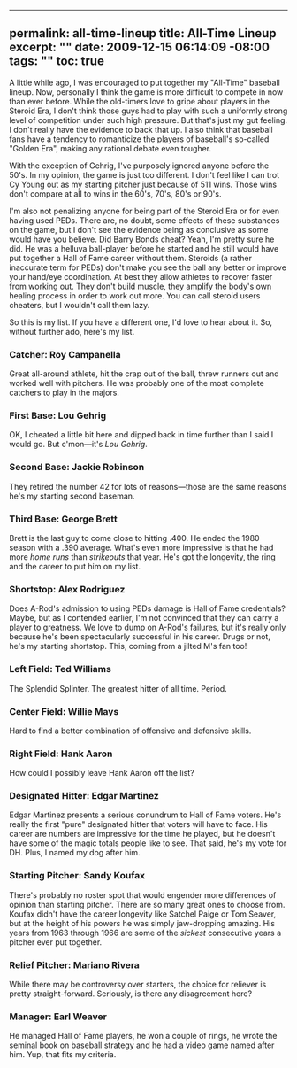 ----- 
permalink: all-time-lineup
title: All-Time Lineup
excerpt: ""
date: 2009-12-15 06:14:09 -08:00
tags: ""
toc: true
-----
A little while ago, I was encouraged to put together my "All-Time" baseball lineup. Now, personally I think the game is more difficult to compete in now than ever before. While the old-timers love to gripe about players in the Steroid Era, I don't think those guys had to play with such a uniformly strong level of competition under such high pressure. But that's just my gut feeling. I don't really have the evidence to back that up. I also think that baseball fans have a tendency to romanticize the players of baseball's so-called "Golden Era", making any rational debate even tougher.

With the exception of Gehrig, I've purposely ignored anyone before the 50's. In my opinion, the game is just too different. I don't feel like I can trot Cy Young out as my starting pitcher just because of 511 wins. Those wins don't compare at all to wins in the 60's, 70's, 80's or 90's.

I'm also not penalizing anyone for being part of the Steroid Era or for even having used PEDs. There are, no doubt, some effects of these substances on the game, but I don't see the evidence being as conclusive as some would have you believe. Did Barry Bonds cheat? Yeah, I'm pretty sure he did. He was a helluva ball-player before he started and he still would have put together a Hall of Fame career without them. Steroids (a rather inaccurate term for PEDs) don't make you see the ball any better or improve your hand/eye coordination. At best they allow athletes to recover faster from working out. They don't build muscle, they amplify the body's own healing process in order to work out more. You can call steroid users cheaters, but I wouldn't call them lazy.

So this is my list. If you have a different one, I'd love to hear about it. So, without further ado, here's my list.

### Catcher: Roy Campanella


Great all-around athlete, hit the crap out of the ball, threw runners out and worked well with pitchers. He was probably one of the most complete catchers to play in the majors.

### First Base: Lou Gehrig


OK, I cheated a little bit here and dipped back in time further than I said I would go. But c'mon—it's _Lou Gehrig_.

### Second Base: Jackie Robinson


They retired the number 42 for lots of reasons—those are the same reasons he's my starting second baseman.

### Third Base: George Brett


Brett is the last guy to come close to hitting .400. He ended the 1980 season with a .390 average. What's even more impressive is that he had more _home runs_ than _strikeouts_ that year. He's got the longevity, the ring and the career to put him on my list.

### Shortstop: Alex Rodriguez


Does A-Rod's admission to using PEDs damage is Hall of Fame credentials? Maybe, but as I contended earlier, I'm not convinced that they can carry a player to greatness. We love to dump on A-Rod's failures, but it's really only because he's been spectacularly successful in his career. Drugs or not, he's my starting shortstop. This, coming from a jilted M's fan too!

### Left Field: Ted Williams


The Splendid Splinter. The greatest hitter of all time. Period.

### Center Field: Willie Mays


Hard to find a better combination of offensive and defensive skills.

### Right Field: Hank Aaron


How could I possibly leave Hank Aaron off the list?

### Designated Hitter: Edgar Martinez


Edgar Martinez presents a serious conundrum to Hall of Fame voters. He's really the first "pure" designated hitter that voters will have to face. His career are numbers are impressive for the time he played, but he doesn't have some of the magic totals people like to see. That said, he's my vote for DH. Plus, I named my dog after him.

### Starting Pitcher: Sandy Koufax


There's probably no roster spot that would engender more differences of opinion than starting pitcher. There are so many great ones to choose from. Koufax didn't have the career longevity like Satchel Paige or Tom Seaver, but at the height of his powers he was simply jaw-dropping amazing. His years from 1963 through 1966 are some of the _sickest_ consecutive years a pitcher ever put together.

### Relief Pitcher: Mariano Rivera


While there may be controversy over starters, the choice for reliever is pretty straight-forward. Seriously, is there any disagreement here?

### Manager: Earl Weaver


He managed Hall of Fame players, he won a couple of rings, he wrote the seminal book on baseball strategy and he had a video game named after him. Yup, that fits my criteria.
